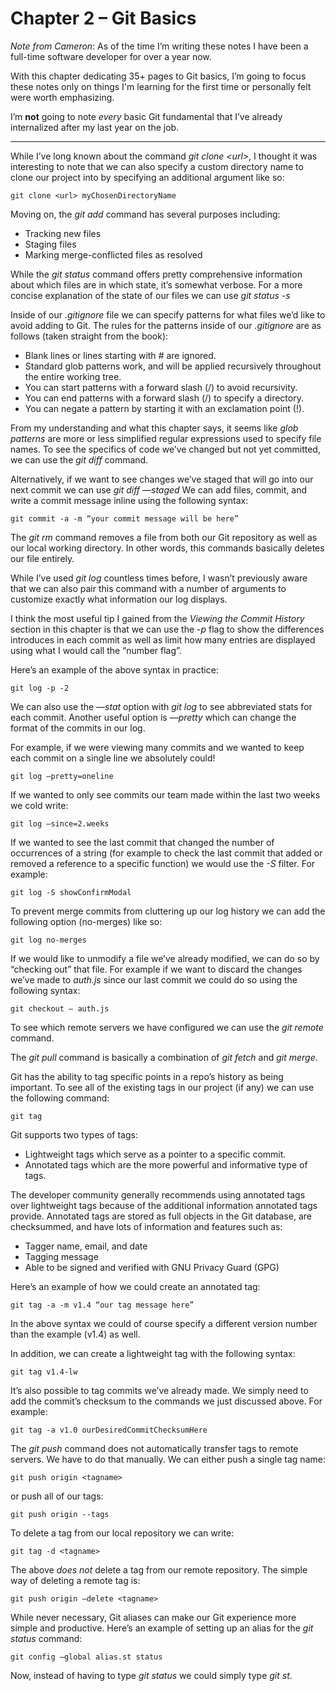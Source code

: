 # Chapter 2 – Git Basics

_Note from Cameron_: As of the time I’m writing these notes I have been a full-time software developer for over a year now.

With this chapter dedicating 35+ pages to Git basics, I’m going to focus these notes only on things I'm learning for the first time or personally felt were worth emphasizing.

I’m **not** going to note _every_ basic Git fundamental that I’ve already internalized after my last year on the job.

---

While I’ve long known about the command _git clone \<url>_, I thought it was interesting to note that we can also specify a custom directory name to clone our project into by specifying an additional argument like so:

```
git clone <url> myChosenDirectoryName
```

Moving on, the _git add_ command has several purposes including:

- Tracking new files
- Staging files
- Marking merge-conflicted files as resolved

While the _git status_ command offers pretty comprehensive information about which files are in which state, it’s somewhat verbose. For a more concise explanation of the state of our files we can use _git status -s_

Inside of our _.gitignore_ file we can specify patterns for what files we’d like to avoid adding to Git. The rules for the patterns inside of our _.gitignore_ are as follows (taken straight from the book):

- Blank lines or lines starting with _#_ are ignored.
- Standard glob patterns work, and will be applied recursively throughout the entire working tree.
- You can start patterns with a forward slash (/) to avoid recursivity.
- You can end patterns with a forward slash (/) to specify a directory.
- You can negate a pattern by starting it with an exclamation point (!).

From my understanding and what this chapter says, it seems like _glob patterns_ are more or less simplified regular expressions used to specify file names.
To see the specifics of code we’ve changed but not yet committed, we can use the _git diff_ command.

Alternatively, if we want to see changes we’ve staged that will go into our next commit we can use _git diff —staged_
We can add files, commit, and write a commit message inline using the following syntax:

```
git commit -a -m “your commit message will be here”
```

The _git rm_ command removes a file from both our Git repository as well as our local working directory. In other words, this commands basically deletes our file entirely.

While I’ve used _git log_ countless times before, I wasn’t previously aware that we can also pair this command with a number of arguments to customize exactly what information our log displays.

I think the most useful tip I gained from the _Viewing the Commit History_ section in this chapter is that we can use the _-p_ flag to show the differences introduces in each commit as well as limit how many entries are displayed using what I would call the “number flag”.

Here’s an example of the above syntax in practice:

```
git log -p -2
```

We can also use the _—stat_ option with _git log_ to see abbreviated stats for each commit. Another useful option is _—pretty_ which can change the format of the commits in our log.

For example, if we were viewing many commits and we wanted to keep each commit on a single line we absolutely could!

```
git log —pretty=oneline
```

If we wanted to only see commits our team made within the last two weeks we cold write:

```
git log —since=2.weeks
```

If we wanted to see the last commit that changed the number of occurrences of a string (for example to check the last commit that added or removed a reference to a specific function) we would use the _-S_ filter.
For example:

```
git log -S showConfirmModal
```

To prevent merge commits from cluttering up our log history we can add the following option (no-merges) like so:

```
git log no-merges
```

If we would like to unmodify a file we’ve already modified, we can do so by “checking out” that file. For example if we want to discard the changes we’ve made to _auth.js_ since our last commit we could do so using the following syntax:

```
git checkout — auth.js
```

To see which remote servers we have configured we can use the _git remote_ command.

The _git pull_ command is basically a combination of _git fetch_ and _git merge_.

Git has the ability to tag specific points in a repo’s history as being important. To see all of the existing tags in our project (if any) we can use the following command:

```
git tag
```

Git supports two types of tags:

- Lightweight tags which serve as a pointer to a specific commit.
- Annotated tags which are the more powerful and informative type of tags.

The developer community generally recommends using annotated tags over lightweight tags because of the additional information annotated tags provide.
Annotated tags are stored as full objects in the Git database, are checksummed, and have lots of information and features such as:

- Tagger name, email, and date
- Tagging message
- Able to be signed and verified with GNU Privacy Guard (GPG)

Here’s an example of how we could create an annotated tag:

```
git tag -a -m v1.4 “our tag message here”
```

In the above syntax we could of course specify a different version number than the example (v1.4) as well.

In addition, we can create a lightweight tag with the following syntax:

```
git tag v1.4-lw
```

It’s also possible to tag commits we’ve already made. We simply need to add the commit’s checksum to the commands we just discussed above. For example:

```
git tag -a v1.0 ourDesiredCommitChecksumHere
```

The _git push_ command does not automatically transfer tags to remote servers. We have to do that manually.
We can either push a single tag name:

```
git push origin <tagname>
```

or push all of our tags:

```
git push origin --tags
```

To delete a tag from our local repository we can write:

```
git tag -d <tagname>
```

The above _does not_ delete a tag from our remote repository. The simple way of deleting a remote tag is:

```
git push origin –delete <tagname>
```

While never necessary, Git aliases can make our Git experience more simple and productive.
Here’s an example of setting up an alias for the _git status_ command:

```
git config –global alias.st status
```

Now, instead of having to type _git status_ we could simply type _git st_.
